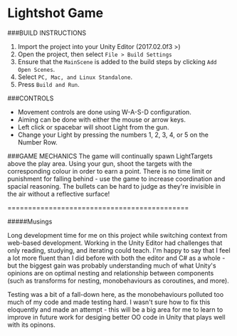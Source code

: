 Lightshot Game
======

###BUILD INSTRUCTIONS
1. Import the project into your Unity Editor (2017.02.0f3 >)
2. Open the project, then select `File > Build Settings`
3. Ensure that the `MainScene` is added to the build steps by clicking `Add Open Scenes`.
4. Select `PC, Mac, and Linux Standalone`.
5. Press `Build and Run`. 


###CONTROLS
* Movement controls are done using W-A-S-D configuration.
* Aiming can be done with either the mouse or arrow keys.
* Left click or spacebar will shoot Light from the gun.
* Change your Light by pressing the numbers 1, 2, 3, 4, or 5 on the Number Row.


###GAME MECHANICS
The game will continually spawn LightTargets above the play area. Using your gun,
shoot the targets with the corresponding colour in order to earn a point. There is no
time limit or punishment for falling behind - use the game to increase coordination
and spacial reasoning. The bullets can be hard to judge as they're invisible in the air
without a reflective surface!


============================================


#####Musings

Long development time for me on this project while switching context from web-based development.
Working in the Unity Editor had challenges that only reading, studying, and iterating could 
teach. I'm happy to say that I feel a lot more fluent than I did before with both the editor
and C# as a whole - but the biggest gain was probably understanding much of what Unity's opinions
are on optimal nesting and relationship between components (such as transforms for nesting, 
monobehaviours as coroutines, and more). 

Testing was a bit of a fall-down here, as the monobehaviours polluted too much of my code
and made testing hard. I wasn't sure how to fix this eloquently and made an attempt - this 
will be a big area for me to learn to improve in future work for desiging better OO code in 
Unity that plays well with its opinons. 

